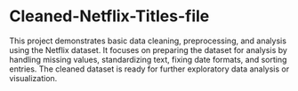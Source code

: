 # Cleaned-Netflix-Titles-file
This project demonstrates basic data cleaning, preprocessing, and analysis using the Netflix dataset. It focuses on preparing the dataset for analysis by handling missing values, standardizing text, fixing date formats, and sorting entries. The cleaned dataset is ready for further exploratory data analysis or visualization.
